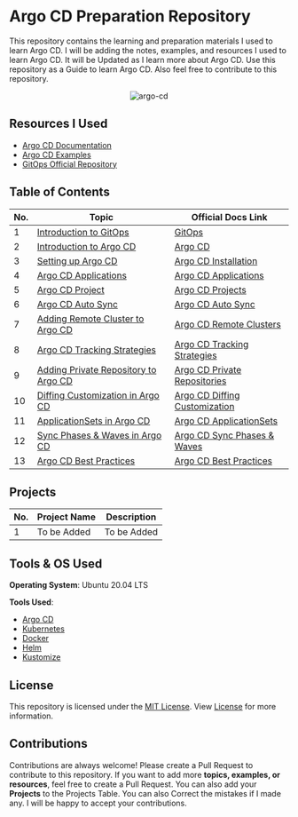 # Argo CD Preparation Repository

This repository contains the learning and preparation materials I used to learn Argo CD. I will be adding the notes, examples, and resources I used to learn Argo CD. It will be Updated as I learn more about Argo CD. Use this repository as a Guide to learn Argo CD. Also feel free to contribute to this repository.

<p align="center">
    <img src="https://github.com/mathesh-me/argo-cd-prep/assets/144098846/2970e9be-bbe2-4f43-80aa-6bbf743c8ee6" alt="argo-cd" />
</p>

## Resources I Used

- [Argo CD Documentation](https://argoproj.github.io/argo-cd/)
- [Argo CD Examples](https://github.com/argoproj/argocd-example-apps)
- [GitOps Official Repository](https://github.com/open-gitops)

## Table of Contents

| No. | Topic                                                                 | Official Docs Link |
| --- | --------------------------------------------------------------------- | ------------------ |
| 1   | [Introduction to GitOps](./gitops.md)                                 | [GitOps](https://www.gitops.tech/) |
| 2   | [Introduction to Argo CD](./argocd/argocd-basics/)                    | [Argo CD](https://argoproj.github.io/argo-cd/)                          |
| 3   | [Setting up Argo CD](./argocd/argocd-setup/)                          | [Argo CD Installation](https://argoproj.github.io/argo-cd/getting_started/) |
| 4   | [Argo CD Applications](./argocd/argocd-applications/)                 | [Argo CD Applications](https://argoproj.github.io/argo-cd/getting_started/#3-create-an-application) |
| 5   | [Argo CD Project](./argocd/argocd-projects/)                          | [Argo CD Projects](https://argoproj.github.io/argo-cd/getting_started/#2-create-a-project) |
| 6   | [Argo CD Auto Sync](./argocd/argocd-auto-sync/)                       | [Argo CD Auto Sync](https://argoproj.github.io/argo-cd/user-guide/auto_sync/) |
| 7   | [Adding Remote Cluster to Argo CD](./argocd/k8s-remote-cluster/)      | [Argo CD Remote Clusters](https://argoproj.github.io/argo-cd/user-guide/cluster-management/) |
| 8   | [Argo CD Tracking Strategies](./argocd/tracking-strategies/)          | [Argo CD Tracking Strategies](https://argoproj.github.io/argo-cd/user-guide/tracking_strategies/) |
| 9   | [Adding Private Repository to Argo CD](./argocd/private-repositories/)| [Argo CD Private Repositories](https://argoproj.github.io/argo-cd/user-guide/private-repositories/) |
| 10  | [Diffing Customization in Argo CD](./argocd/diffing-customization/)   | [Argo CD Diffing Customization](https://argoproj.github.io/argo-cd/user-guide/diffing/) |
| 11  | [ApplicationSets in Argo CD](./argocd/argocd-applicationsets/)               | [Argo CD ApplicationSets](https://argoproj.github.io/argo-cd/user-guide/applicationsets/) |
| 12  | [Sync Phases & Waves in Argo CD](./argocd/sync-phases-and-waves/)     | [Argo CD Sync Phases & Waves](https://argoproj.github.io/argo-cd/user-guide/sync-waves/) |
| 13  | [Argo CD Best Practices](./argocd/best-practices/)                    | [Argo CD Best Practices](https://argoproj.github.io/argo-cd/best_practices/) |

## Projects

| No. | Project Name | Description |
| --- | ------------ | ----------- |
| 1   | To be Added  | To be Added |

## Tools & OS Used

**Operating System**: Ubuntu 20.04 LTS

**Tools Used**:

- [Argo CD](https://argoproj.github.io/argo-cd/)
- [Kubernetes](https://kubernetes.io/)
- [Docker](https://www.docker.com/)
- [Helm](https://helm.sh/)
- [Kustomize](https://kustomize.io/)

## License

This repository is licensed under the [MIT License](./LICENSE). View [License](./LICENSE) for more information.

## Contributions

Contributions are always welcome! Please create a Pull Request to contribute to this repository. If you want to add more **topics, examples, or resources**, feel free to create a Pull Request. You can also add your **Projects** to the Projects Table. You can also Correct the mistakes if I made any. I will be happy to accept your contributions.